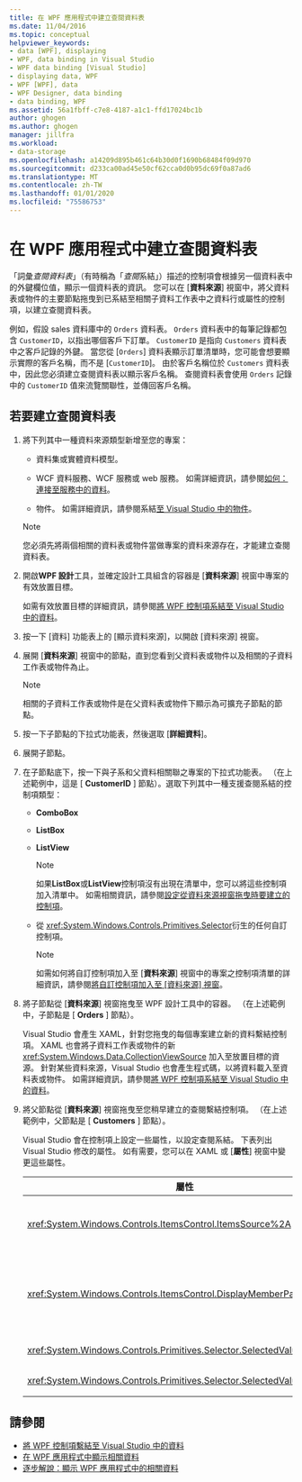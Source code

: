```yaml
---
title: 在 WPF 應用程式中建立查閱資料表
ms.date: 11/04/2016
ms.topic: conceptual
helpviewer_keywords:
- data [WPF], displaying
- WPF, data binding in Visual Studio
- WPF data binding [Visual Studio]
- displaying data, WPF
- WPF [WPF], data
- WPF Designer, data binding
- data binding, WPF
ms.assetid: 56a1fbff-c7e8-4187-a1c1-ffd17024bc1b
author: ghogen
ms.author: ghogen
manager: jillfra
ms.workload:
- data-storage
ms.openlocfilehash: a14209d895b461c64b30d0f1690b68484f09d970
ms.sourcegitcommit: d233ca00ad45e50cf62cca0d0b95dc69f0a87ad6
ms.translationtype: MT
ms.contentlocale: zh-TW
ms.lasthandoff: 01/01/2020
ms.locfileid: "75586753"
---
```

# <a name="create-lookup-tables-in-wpf-applications"></a>在 WPF 應用程式中建立查閱資料表

「詞彙*查閱資料表*」（有時稱為「*查閱*系結」）描述的控制項會根據另一個資料表中的外鍵欄位值，顯示一個資料表的資訊。 您可以在 [**資料來源**] 視窗中，將父資料表或物件的主要節點拖曳到已系結至相關子資料工作表中之資料行或屬性的控制項，以建立查閱資料表。

例如，假設 sales 資料庫中的 `Orders` 資料表。 `Orders` 資料表中的每筆記錄都包含 `CustomerID`，以指出哪個客戶下訂單。 `CustomerID` 是指向 `Customers` 資料表中之客戶記錄的外鍵。 當您從 [`Orders`] 資料表顯示訂單清單時，您可能會想要顯示實際的客戶名稱，而不是 [`CustomerID`]。 由於客戶名稱位於 `Customers` 資料表中，因此您必須建立查閱資料表以顯示客戶名稱。 查閱資料表會使用 `Orders` 記錄中的 `CustomerID` 值來流覽關聯性，並傳回客戶名稱。

## <a name="to-create-a-lookup-table"></a>若要建立查閱資料表

1. 將下列其中一種資料來源類型新增至您的專案：

    - 資料集或實體資料模型。

    - WCF 資料服務、WCF 服務或 web 服務。 如需詳細資訊，請參閱[如何：連接至服務中的資料](../data-tools/how-to-connect-to-data-in-a-service.md)。

    - 物件。 如需詳細資訊，請參閱系結[至 Visual Studio 中的物件](bind-objects-in-visual-studio.md)。

    > [!NOTE]
    > 您必須先將兩個相關的資料表或物件當做專案的資料來源存在，才能建立查閱資料表。

2. 開啟**WPF 設計**工具，並確定設計工具組含的容器是 [**資料來源**] 視窗中專案的有效放置目標。

     如需有效放置目標的詳細資訊，請參閱[將 WPF 控制項系結至 Visual Studio 中的資料](../data-tools/bind-wpf-controls-to-data-in-visual-studio.md)。

3. 按一下 [資料] 功能表上的 [顯示資料來源]，以開啟 [資料來源] 視窗。

4. 展開 [**資料來源**] 視窗中的節點，直到您看到父資料表或物件以及相關的子資料工作表或物件為止。

    > [!NOTE]
    > 相關的子資料工作表或物件是在父資料表或物件下顯示為可擴充子節點的節點。

5. 按一下子節點的下拉式功能表，然後選取 [**詳細資料**]。

6. 展開子節點。

7. 在子節點底下，按一下與子系和父資料相關聯之專案的下拉式功能表。 （在上述範例中，這是 [ **CustomerID** ] 節點）。選取下列其中一種支援查閱系結的控制項類型：

    - **ComboBox**

    - **ListBox**

    - **ListView**

        > [!NOTE]
        > 如果**ListBox**或**ListView**控制項沒有出現在清單中，您可以將這些控制項加入清單中。 如需相關資訊，請參閱[設定從資料來源視窗拖曳時要建立的控制項](../data-tools/set-the-control-to-be-created-when-dragging-from-the-data-sources-window.md)。

    - 從 <xref:System.Windows.Controls.Primitives.Selector>衍生的任何自訂控制項。

        > [!NOTE]
        > 如需如何將自訂控制項加入至 [**資料來源**] 視窗中的專案之控制項清單的詳細資訊，請參閱[將自訂控制項加入至 [資料來源] 視窗](../data-tools/add-custom-controls-to-the-data-sources-window.md)。

8. 將子節點從 [**資料來源**] 視窗拖曳至 WPF 設計工具中的容器。 （在上述範例中，子節點是 [ **Orders** ] 節點）。

     Visual Studio 會產生 XAML，針對您拖曳的每個專案建立新的資料繫結控制項。 XAML 也會將子資料工作表或物件的新 <xref:System.Windows.Data.CollectionViewSource> 加入至放置目標的資源。 針對某些資料來源，Visual Studio 也會產生程式碼，以將資料載入至資料表或物件。 如需詳細資訊，請參閱[將 WPF 控制項系結至 Visual Studio 中的資料](../data-tools/bind-wpf-controls-to-data-in-visual-studio.md)。

9. 將父節點從 [**資料來源**] 視窗拖曳至您稍早建立的查閱繫結控制項。 （在上述範例中，父節點是 [ **Customers** ] 節點）。

     Visual Studio 會在控制項上設定一些屬性，以設定查閱系結。 下表列出 Visual Studio 修改的屬性。 如有需要，您可以在 XAML 或 [**屬性**] 視窗中變更這些屬性。

    |屬性|設定說明|
    |--------------| - |
    |<xref:System.Windows.Controls.ItemsControl.ItemsSource%2A>|這個屬性會指定用來取得控制項中所顯示之資料的集合或系結。 Visual Studio 會將此屬性設定為您拖曳至控制項之父資料的 <xref:System.Windows.Data.CollectionViewSource>。|
    |<xref:System.Windows.Controls.ItemsControl.DisplayMemberPath%2A>|這個屬性會指定顯示在控制項中的資料項目路徑。 Visual Studio 在具有字串資料類型的主鍵之後，將此屬性設定為父資料中的第一個資料行或屬性。<br /><br /> 如果您想要在父資料中顯示不同的資料行或屬性，請將這個屬性變更為不同屬性的路徑。|
    |<xref:System.Windows.Controls.Primitives.Selector.SelectedValue%2A>|Visual Studio 會將此屬性系結至您拖曳至設計工具之子資料的資料行或屬性。 這是父資料的外鍵。|
    |<xref:System.Windows.Controls.Primitives.Selector.SelectedValuePath%2A>|Visual Studio 將此屬性設定為父資料之外鍵之子資料的資料行或屬性路徑。|

## <a name="see-also"></a>請參閱

- [將 WPF 控制項繫結至 Visual Studio 中的資料](../data-tools/bind-wpf-controls-to-data-in-visual-studio.md)
- [在 WPF 應用程式中顯示相關資料](../data-tools/display-related-data-in-wpf-applications.md)
- [逐步解說：顯示 WPF 應用程式中的相關資料](../data-tools/display-related-data-in-wpf-applications.md)
